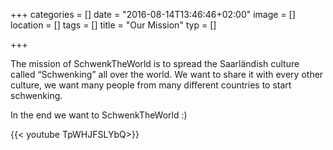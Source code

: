 +++
categories = []
date = "2016-08-14T13:46:46+02:00"
image = []
location = []
tags = []
title = "Our Mission"
typ = []

+++

The mission of SchwenkTheWorld is to spread the Saarländish culture called “Schwenking” all over the world. We want to share it with every other culture, we want many people from many different countries to start schwenking.   

In the end we want to SchwenkTheWorld :)

{{< youtube TpWHJFSLYbQ>}}
